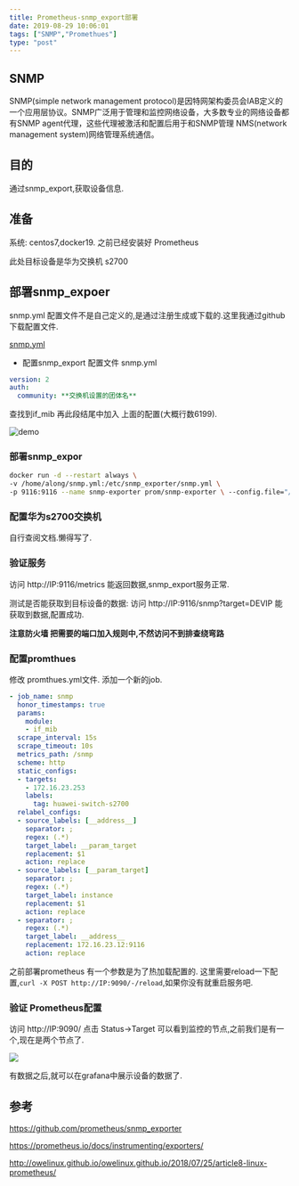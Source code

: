 ```yaml
---
title: Prometheus-snmp_export部署
date: 2019-08-29 10:06:01
tags: ["SNMP","Promethues"]
type: "post"
---
```


## SNMP

SNMP(simple network management protocol)是因特网架构委员会IAB定义的一个应用层协议。SNMP广泛用于管理和监控网络设备，大多数专业的网络设备都有SNMP agent代理，这些代理被激活和配置后用于和SNMP管理 NMS(network management system)网络管理系统通信。

## 目的

通过snmp_export,获取设备信息.

## 准备

系统: centos7,docker19.
之前已经安装好 Prometheus

此处目标设备是华为交换机 s2700

## 部署snmp_expoer

snmp.yml 配置文件不是自己定义的,是通过注册生成或下载的.这里我通过github下载配置文件.

[snmp.yml](https://github.com/prometheus/snmp_exporter/blob/master/snmp.yml)

* 配置snmp_export 配置文件 snmp.yml

```yml
version: 2
auth:
  community: **交换机设置的团体名**
```

查找到if_mib 再此段结尾中加入 上面的配置(大概行数6199).

![demo](https://t1.picb.cc/uploads/2019/08/29/gjuSAc.png)

### 部署snmp_expor

```bash
docker run -d --restart always \
-v /home/along/snmp.yml:/etc/snmp_exporter/snmp.yml \
-p 9116:9116 --name snmp-exporter prom/snmp-exporter \ --config.file="/etc/snmp_exporter/snmp.yml"
```

### 配置华为s2700交换机

自行查阅文档.懒得写了.

### 验证服务

访问 http://IP:9116/metrics 能返回数据,snmp_export服务正常.

测试是否能获取到目标设备的数据:
访问 http://IP:9116/snmp?target=DEVIP
能获取到数据,配置成功.

**注意防火墙 把需要的端口加入规则中,不然访问不到排查绕弯路**

### 配置promthues

修改 promthues.yml文件. 添加一个新的job.

```yml
- job_name: snmp
  honor_timestamps: true
  params:
    module:
    - if_mib
  scrape_interval: 15s
  scrape_timeout: 10s
  metrics_path: /snmp
  scheme: http
  static_configs:
  - targets:
    - 172.16.23.253
    labels:
      tag: huawei-switch-s2700
  relabel_configs:
  - source_labels: [__address__]
    separator: ;
    regex: (.*)
    target_label: __param_target
    replacement: $1
    action: replace
  - source_labels: [__param_target]
    separator: ;
    regex: (.*)
    target_label: instance
    replacement: $1
    action: replace
  - separator: ;
    regex: (.*)
    target_label: __address__
    replacement: 172.16.23.12:9116
    action: replace
```

之前部署prometheus 有一个参数是为了热加载配置的.
这里需要reload一下配置,`curl -X POST http://IP:9090/-/reload`,如果你没有就重启服务吧.

### 验证 Prometheus配置

访问 http://IP:9090/
点击 Status->Target 可以看到监控的节点,之前我们是有一个,现在是两个节点了.

![](https://t1.picb.cc/uploads/2019/08/29/gjCvPF.png)

有数据之后,就可以在grafana中展示设备的数据了.

## 参考

https://github.com/prometheus/snmp_exporter

https://prometheus.io/docs/instrumenting/exporters/

http://owelinux.github.io/owelinux.github.io/2018/07/25/article8-linux-prometheus/


